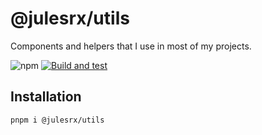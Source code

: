 # @julesrx/utils

Components and helpers that I use in most of my projects.

![npm](https://img.shields.io/npm/v/%40julesrx/utils)
[![Build and test](https://github.com/julesrx/utils/actions/workflows/build-and-test.yml/badge.svg)](https://github.com/julesrx/utils/actions/workflows/build-and-test.yml)

## Installation

```bash
pnpm i @julesrx/utils
```
